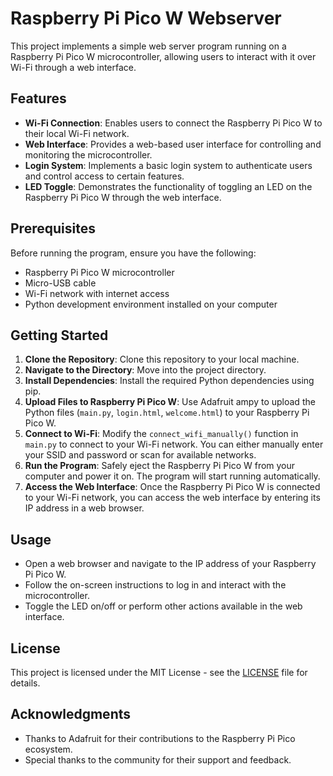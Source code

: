 # Raspberry Pi Pico W Webserver

This project implements a simple web server program running on a Raspberry Pi Pico W microcontroller, allowing users to interact with it over Wi-Fi through a web interface.

## Features

- **Wi-Fi Connection**: Enables users to connect the Raspberry Pi Pico W to their local Wi-Fi network.
- **Web Interface**: Provides a web-based user interface for controlling and monitoring the microcontroller.
- **Login System**: Implements a basic login system to authenticate users and control access to certain features.
- **LED Toggle**: Demonstrates the functionality of toggling an LED on the Raspberry Pi Pico W through the web interface.

## Prerequisites

Before running the program, ensure you have the following:

- Raspberry Pi Pico W microcontroller
- Micro-USB cable
- Wi-Fi network with internet access
- Python development environment installed on your computer

## Getting Started

1. **Clone the Repository**: Clone this repository to your local machine.
2. **Navigate to the Directory**: Move into the project directory.
3. **Install Dependencies**: Install the required Python dependencies using pip.
4. **Upload Files to Raspberry Pi Pico W**: Use Adafruit ampy to upload the Python files (`main.py`, `login.html`, `welcome.html`) to your Raspberry Pi Pico W.
5. **Connect to Wi-Fi**: Modify the `connect_wifi_manually()` function in `main.py` to connect to your Wi-Fi network. You can either manually enter your SSID and password or scan for available networks.
6. **Run the Program**: Safely eject the Raspberry Pi Pico W from your computer and power it on. The program will start running automatically.
7. **Access the Web Interface**: Once the Raspberry Pi Pico W is connected to your Wi-Fi network, you can access the web interface by entering its IP address in a web browser.

## Usage

- Open a web browser and navigate to the IP address of your Raspberry Pi Pico W.
- Follow the on-screen instructions to log in and interact with the microcontroller.
- Toggle the LED on/off or perform other actions available in the web interface.

## License

This project is licensed under the MIT License - see the [LICENSE](LICENSE) file for details.

## Acknowledgments

- Thanks to Adafruit for their contributions to the Raspberry Pi Pico ecosystem.
- Special thanks to the community for their support and feedback.

